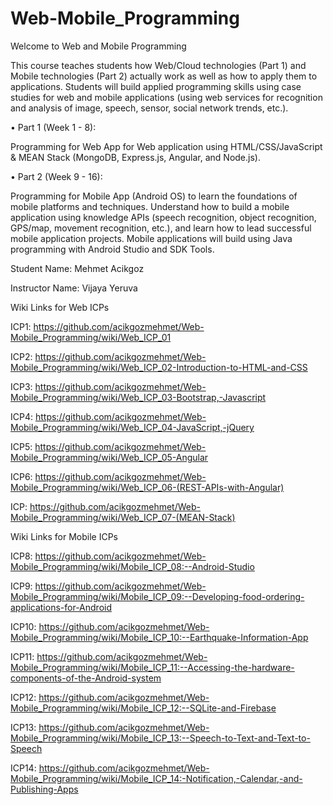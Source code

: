 # Web-Mobile_Programming

Welcome to Web and Mobile Programming


This course teaches students how Web/Cloud technologies (Part 1) and Mobile technologies (Part 2) actually work as well as how to apply them to applications. 
Students will build applied programming skills using case studies for web and mobile applications 
(using web services for recognition and analysis of image, speech, sensor, social network trends,
etc.).

• Part 1 (Week 1 - 8): 

Programming for Web App for Web application using
HTML/CSS/JavaScript & MEAN Stack (MongoDB, Express.js, Angular, and Node.js).

• Part 2 (Week 9 - 16): 

Programming for Mobile App (Android OS) to learn the foundations of
mobile platforms and techniques. Understand how to build a mobile application using
knowledge APIs (speech recognition, object recognition, GPS/map, movement recognition,
etc.), and learn how to lead successful mobile application projects. Mobile applications will
build using Java programming with Android Studio and SDK Tools.


Student Name: Mehmet Acikgoz

Instructor Name: Vijaya Yeruva

Wiki Links for Web ICPs

ICP1: https://github.com/acikgozmehmet/Web-Mobile_Programming/wiki/Web_ICP_01

ICP2: https://github.com/acikgozmehmet/Web-Mobile_Programming/wiki/Web_ICP_02-Introduction-to-HTML-and-CSS

ICP3: https://github.com/acikgozmehmet/Web-Mobile_Programming/wiki/Web_ICP_03-Bootstrap,-Javascript

ICP4: https://github.com/acikgozmehmet/Web-Mobile_Programming/wiki/Web_ICP_04-JavaScript,-jQuery

ICP5: https://github.com/acikgozmehmet/Web-Mobile_Programming/wiki/Web_ICP_05-Angular

ICP6: https://github.com/acikgozmehmet/Web-Mobile_Programming/wiki/Web_ICP_06-(REST-APIs-with-Angular)

ICP: https://github.com/acikgozmehmet/Web-Mobile_Programming/wiki/Web_ICP_07-(MEAN-Stack)

Wiki Links for Mobile ICPs

ICP8: https://github.com/acikgozmehmet/Web-Mobile_Programming/wiki/Mobile_ICP_08:--Android-Studio

ICP9: https://github.com/acikgozmehmet/Web-Mobile_Programming/wiki/Mobile_ICP_09:--Developing-food-ordering-applications-for-Android

ICP10: https://github.com/acikgozmehmet/Web-Mobile_Programming/wiki/Mobile_ICP_10:--Earthquake-Information-App

ICP11: https://github.com/acikgozmehmet/Web-Mobile_Programming/wiki/Mobile_ICP_11:--Accessing-the-hardware-components-of-the-Android-system

ICP12: https://github.com/acikgozmehmet/Web-Mobile_Programming/wiki/Mobile_ICP_12:--SQLite-and-Firebase

ICP13: https://github.com/acikgozmehmet/Web-Mobile_Programming/wiki/Mobile_ICP_13:--Speech-to-Text-and-Text-to-Speech

ICP14: https://github.com/acikgozmehmet/Web-Mobile_Programming/wiki/Mobile_ICP_14:-Notification,-Calendar,-and-Publishing-Apps
